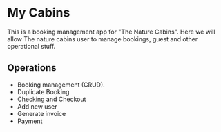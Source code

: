 # My Cabins

This is a booking management app for "The Nature Cabins".
Here we will allow The nature cabins user to manage bookings, guest and other operational stuff.

## Operations

- Booking management (CRUD).
- Duplicate Booking
- Checking and Checkout
- Add new user
- Generate invoice
- Payment
